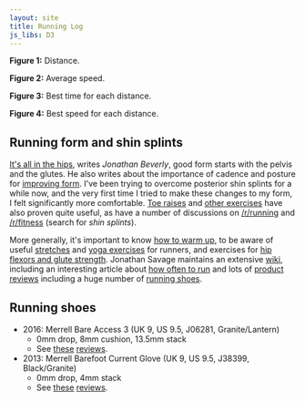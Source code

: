 ```yaml
---
layout: site
title: Running Log
js_libs: D3
---
```


<div class="plots main-content">
  <span id="run" class="plot"></span>
  <p class="caption">
    <strong>Figure 1:</strong> Distance.
  </p>

  <span id="speed" class="plot"></span>
  <p class="caption">
    <strong>Figure 2:</strong> Average speed.
  </p>

  <span id="best-time" class="plot"></span>
  <p class="caption">
    <strong>Figure 3:</strong> Best time for each distance.
  </p>

  <span id="best-speed" class="plot"></span>
  <p class="caption">
    <strong>Figure 4:</strong> Best speed for each distance.
  </p>

</div>

## Running form and shin splints

[It's all in the hips](http://www.runnersworld.com/injury-prevention-recovery/its-all-in-the-hips),
writes *Jonathan Beverly*, good form starts with the pelvis and the glutes.
He also writes about the importance of cadence and posture for
[improving form](http://www.runnersworld.com/injury-prevention-recovery/form-fixes).
I've been trying to overcome posterior shin splints for a while now, and the
very first time I tried to make these changes to my form, I felt significantly
more comfortable.
[Toe raises](http://gizmodo.com/5902699/banish-shin-splints-forever-with-one-magical-exercise)
and [other exercises](http://runnerunleashed.com/2013/06/14/posterior-shin-splints/)
have also proven quite useful, as have a number of discussions on
[/r/running](https://www.reddit.com/r/running) and
[/r/fitness](https://www.reddit.com/r/fitness) (search for *shin splints*).

More generally, it's important to know
[how to warm up](http://skorarunning.com/blog/warm-up), to be aware of useful
[stretches](http://athletestreatingathletes.com/five-favorite-stretches-for-runners/)
and [yoga exercises](http://sagerountree.com/shop/videos-2/yoga-videos/) for
runners, and exercises for
[hip flexors and glute strength](https://www.t-nation.com/training/dispelling-the-glute-myth).
Jonathan Savage maintains an extensive
[wiki](http://fellrnr.com/wiki/Main_Page), including an interesting article
about [how often to run](http://fellrnr.com/wiki/How_Often_To_Run) and lots
of [product reviews](http://fellrnr.com/wiki/Product_Reviews) including a
huge number of [running shoes](http://fellrnr.com/wiki/Shoes).

## Running shoes

+ 2016: Merrell Bare Access 3 (UK 9, US 9.5, J06281, Granite/Lantern)
  + 0mm drop, 8mm cushion, 13.5mm stack
  + See [these](http://www.briankunkle.com/2015/03/merrell-bare-access-3-review.html)
    [reviews](http://www.thehibbitts.net/troy/running/review-merrell-bare-access.htm).
+ 2013: Merrell Barefoot Current Glove (UK 9, US 9.5, J38399, Black/Granite)
  + 0mm drop, 4mm stack
  + See [these](https://ajoyfulprocession.wordpress.com/2012/05/31/merrell-mens-barefoot-water-current-glove/)
    [reviews](http://www.anotherfnrunner.com/2012/06/merrell-barefoot-water-current-glove.html).

<!-- Generate the plots. -->
<script type="text/javascript" src="./plot_runs.js" charset="utf-8"></script>

